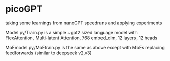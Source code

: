 # picoGPT
taking some learnings from nanoGPT speedruns and applying experiments


Model.py/Train.py is a simple ~gpt2 sized language model with FlexAttention, Multi-latent Attention, 768 embed_dim, 12 layers, 12 heads



MoEmodel.py/MoEtrain.py is the same as above except with MoEs replacing feedforwards (similar to deepseek v2,v3)
